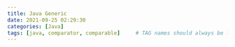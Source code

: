 ```yaml
---
title: Java Generic
date: 2021-09-25 02:29:30
categories: [Java]
tags: [java, comparator, comparable]     # TAG names should always be lowercase
---
```

